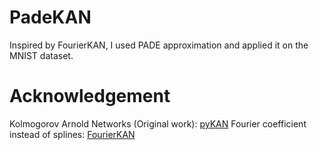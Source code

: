 # PadeKAN
Inspired by FourierKAN, I used PADE approximation and applied it on the MNIST dataset.

# Acknowledgement
Kolmogorov Arnold Networks (Original work): [pyKAN](https://github.com/KindXiaoming/pykan)
Fourier coefficient instead of splines: [FourierKAN](https://github.com/GistNoesis/FourierKAN/)
